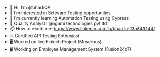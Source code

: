 - 👋 Hi, I’m @bhartiQA
- 👀 I’m interested in Software Testing opportunities 
- 🌱 I’m currently learning Automation Testing using Cypress
- 💞️ Quality Analyst I @agami technologies pvt ltd. 
- 📫 How to reach me- https://www.linkedin.com/in/bharti-t-13a845244/ 
- 💥 Certified API Testing Enthusiast
- 🖥 Worked on live Fintech Project (Moserbus)
- 🖥 Working on Employee Management System (Fusion24x7)
